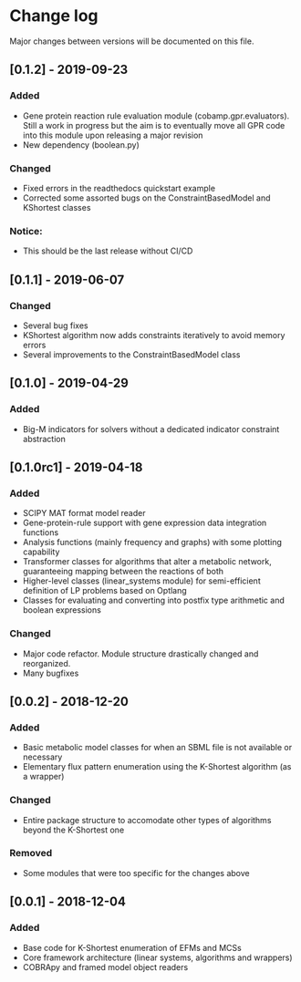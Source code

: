 # Change log
Major changes between versions will be documented on this file.

## [0.1.2] - 2019-09-23
### Added
 - Gene protein reaction rule evaluation module (cobamp.gpr.evaluators). Still a work in
 progress but the aim is to eventually move all GPR code into this module
 upon releasing a major revision
 - New dependency (boolean.py)
### Changed
 - Fixed errors in the readthedocs quickstart example
 - Corrected some assorted bugs on the ConstraintBasedModel and KShortest classes
### Notice:
 - This should be the last release without CI/CD

## [0.1.1] - 2019-06-07
### Changed
 - Several bug fixes
 - KShortest algorithm now adds constraints iteratively to avoid memory errors
 - Several improvements to the ConstraintBasedModel class 

## [0.1.0] - 2019-04-29
### Added
 - Big-M indicators for solvers without a dedicated indicator constraint abstraction

## [0.1.0rc1] - 2019-04-18
### Added
 - SCIPY MAT format model reader
 - Gene-protein-rule support with gene expression data integration functions
 - Analysis functions (mainly frequency and graphs) with some plotting capability
 - Transformer classes for algorithms that alter a metabolic network, 
 guaranteeing mapping between the reactions of both
 - Higher-level classes (linear_systems module) for semi-efficient definition of LP problems based on Optlang
 - Classes for evaluating and converting into postfix type arithmetic and boolean expressions

### Changed
 - Major code refactor. Module structure drastically changed and reorganized.
 - Many bugfixes

## [0.0.2] - 2018-12-20
### Added
 - Basic metabolic model classes for when an SBML file is not available or necessary
 - Elementary flux pattern enumeration using the K-Shortest algorithm (as a wrapper)
 
### Changed
 - Entire package structure to accomodate other types of algorithms beyond the K-Shortest one

### Removed
 - Some modules that were too specific for the changes above

## [0.0.1] - 2018-12-04
### Added

- Base code for K-Shortest enumeration of EFMs and MCSs
- Core framework architecture (linear systems, algorithms and wrappers)
- COBRApy and framed model object readers